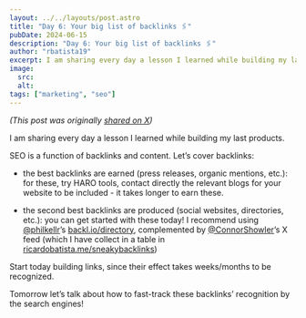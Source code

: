 ```yaml
---
layout: ../../layouts/post.astro
title: "Day 6: Your big list of backlinks 🖇️"
pubDate: 2024-06-15
description: "Day 6: Your big list of backlinks 🖇️"
author: "rbatista19"
excerpt: I am sharing every day a lesson I learned while building my last products. Today it will be about your big list of backlinks.
image:
  src:
  alt:
tags: ["marketing", "seo"]
---
```


_(This post was originally [shared on X](https://x.com/rbatista19/status/1801873530012696714))_

I am sharing every day a lesson I learned while building my last products.  

SEO is a function of backlinks and content. Let’s cover backlinks:

- the best backlinks are earned (press releases, organic mentions, etc.): for these, try HARO tools, contact directly the relevant blogs for your website to be included - it takes longer to earn these.

- the second best backlinks are produced (social websites, directories, etc.): you can get started with these today! I recommend using [@philkellr](https://x.com/philkellr)’s [backl.io/directory](https://backl.io/directory), complemented by [@ConnorShowler](https://x.com/ConnorShowler)’s X feed (which I have collect in a table in [ricardobatista.me/sneakybacklinks](https://ricardobatista.me/sneakybacklinks))

Start today building links, since their effect takes weeks/months to be recognized.

Tomorrow let’s talk about how to fast-track these backlinks’ recognition by the search engines!